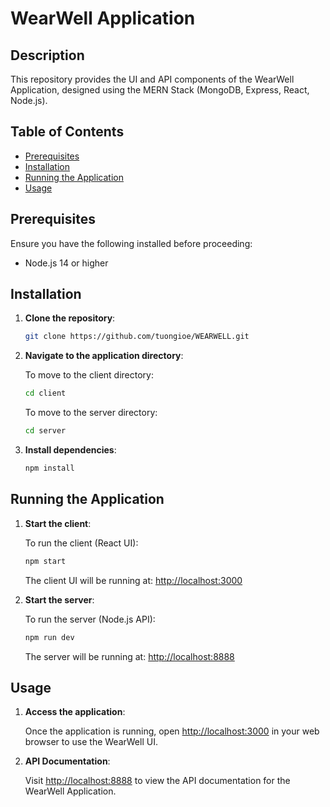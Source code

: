 # WearWell Application

## Description

This repository provides the UI and API components of the WearWell Application, designed using the MERN Stack (MongoDB, Express, React, Node.js).

## Table of Contents

- [Prerequisites](#prerequisites)
- [Installation](#installation)
- [Running the Application](#running-the-application)
- [Usage](#usage)

## Prerequisites

Ensure you have the following installed before proceeding:

- Node.js 14 or higher

## Installation

1. **Clone the repository**:

   ```bash
   git clone https://github.com/tuongioe/WEARWELL.git
   ```

2. **Navigate to the application directory**:

   To move to the client directory:

   ```bash
   cd client
   ```

   To move to the server directory:

   ```bash
   cd server
   ```

3. **Install dependencies**:

   ```bash
   npm install
   ```

## Running the Application

1. **Start the client**:

   To run the client (React UI):

   ```bash
   npm start
   ```

   The client UI will be running at: [http://localhost:3000](http://localhost:3000)

2. **Start the server**:

   To run the server (Node.js API):

   ```bash
   npm run dev
   ```

   The server will be running at: [http://localhost:8888](http://localhost:8888)

## Usage

1. **Access the application**:

   Once the application is running, open [http://localhost:3000](http://localhost:3000) in your web browser to use the WearWell UI.

2. **API Documentation**:

   Visit [http://localhost:8888](http://localhost:8888) to view the API documentation for the WearWell Application.




